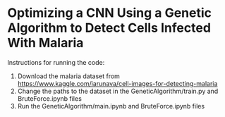 # Optimizing a CNN Using a Genetic Algorithm to Detect Cells Infected With Malaria
Instructions for running the code:
1. Download the malaria dataset from https://www.kaggle.com/iarunava/cell-images-for-detecting-malaria
2. Change the paths to the dataset in the GeneticAlgorithm/train.py and BruteForce.ipynb files
3. Run the GeneticAlgorithm/main.ipynb and BruteForce.ipynb files
